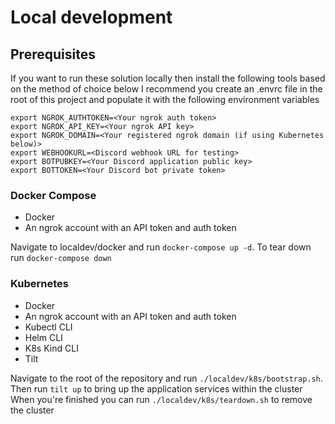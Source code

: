 # Local development

## Prerequisites
If you want to run these solution locally then install the following tools based on the method of choice below
I recommend you create an .envrc file in the root of this project and populate it with the following environment variables
```
export NGROK_AUTHTOKEN=<Your ngrok auth token>
export NGROK_API_KEY=<Your ngrok API key>
export NGROK_DOMAIN=<Your registered ngrok domain (if using Kubernetes below)>
export WEBHOOKURL=<Discord webhook URL for testing>
export BOTPUBKEY=<Your Discord application public key>
export BOTTOKEN=<Your Discord bot private token>

```
### Docker Compose

- Docker
- An ngrok account with an API token and auth token

Navigate to localdev/docker and run `docker-compose up -d`.
To tear down run `docker-compose down`

### Kubernetes

- Docker
- An ngrok account with an API token and auth token
- Kubectl CLI
- Helm CLI
- K8s Kind CLI
- Tilt

Navigate to the root of the repository and run `./localdev/k8s/bootstrap.sh`.
Then run `tilt up` to bring up the application services within the cluster
When you're finished you can run `./localdev/k8s/teardown.sh` to remove the cluster